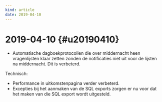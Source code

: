 ```yaml
---
kind: article
date: 2019-04-10
---
```


# 2019-04-10 {#u20190410}

* Automatische dagboekprotocollen die over middernacht heen vragenlijsten klaar zetten zonden de notificaties niet uit voor de lijsten na middernacht. Dit is verbeterd.

Technisch:
* Performance in uitkomstenpagina verder verbeterd.
* Excepties bij het aanmaken van de SQL exports zorgen er nu voor dat het maken van die SQL export wordt uitgesteld.


